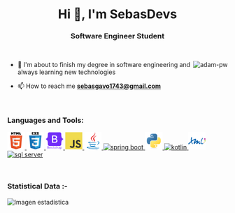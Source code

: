 <h1 align="center">Hi 👋, I'm SebasDevs</h1>
<h3 align="center">Software Engineer Student</h3>

<br>


<p><img align="right" src="https://github.com/Adam-pw/Adam-pw/blob/main/animation_500_kxa883sd.gif" alt="adam-pw" /></p>


- 🌱 I'm about to finish my degree in software engineering and always learning new technologies

- 📫 How to reach me **sebasgavo1743@gmail.com**

<br>

<h3 align="left">Languages and Tools:</h3>
<p align="left">
    <a href="https://www.w3.org/html/" target="_blank" rel="noreferrer">
        <img src="https://raw.githubusercontent.com/devicons/devicon/master/icons/html5/html5-original-wordmark.svg" alt="html5" width="40" height="40" />
    </a>
    <a href="https://www.w3schools.com/css/" target="_blank" rel="noreferrer">
        <img src="https://raw.githubusercontent.com/devicons/devicon/master/icons/css3/css3-original-wordmark.svg" alt="css3" width="40" height="40" />
    </a>
    <a href="https://getbootstrap.com" target="_blank" rel="noreferrer">
        <img src="https://raw.githubusercontent.com/devicons/devicon/master/icons/bootstrap/bootstrap-plain-wordmark.svg" alt="bootstrap" width="40" height="40" />
    </a>
    <a href="https://developer.mozilla.org/en-US/docs/Web/JavaScript" target="_blank" rel="noreferrer">
        <img src="https://raw.githubusercontent.com/devicons/devicon/master/icons/javascript/javascript-original.svg" alt="javascript" width="40" height="40" />
    </a>
    <a href="https://www.java.com" target="_blank" rel="noreferrer">
        <img src="https://raw.githubusercontent.com/devicons/devicon/master/icons/java/java-original.svg" alt="java" width="40" height="40" />
    </a>
    <a href="https://spring.io/projects/spring-boot" target="_blank" rel="noreferrer">
        <img src="https://www.vectorlogo.zone/logos/springio/springio-icon.svg" alt="spring boot" width="40" height="40" />
    </a>
    <a href="https://www.python.org" target="_blank" rel="noreferrer">
        <img src="https://raw.githubusercontent.com/devicons/devicon/master/icons/python/python-original.svg" alt="python" width="40" height="40" />
    </a>
    <a href="https://kotlinlang.org" target="_blank" rel="noreferrer">
        <img src="https://www.vectorlogo.zone/logos/kotlinlang/kotlinlang-icon.svg" alt="kotlin" width="40" height="40" />
    </a>
    <a href="https://www.w3.org/XML/" target="_blank" rel="noreferrer">
    <img src="https://raw.githubusercontent.com/devicons/devicon/master/icons/xml/xml-original.svg" alt="xml" width="40" height="40" />
</a>
<a href="https://www.microsoft.com/en-us/sql-server" target="_blank" rel="noreferrer">
    <img src="https://www.svgrepo.com/show/303229/microsoft-sql-server-logo.svg" alt="sql server" width="40" height="40" />
</a>
  
  </p>

<br>

<h3>Statistical Data :-</h3>
<p><img align="center"
    src="https://github.com/user-attachments/assets/38c49fe0-739f-4d8f-8a2b-c8bc07d9841b"
    width="370" 
    alt="Imagen estadística"></p>





